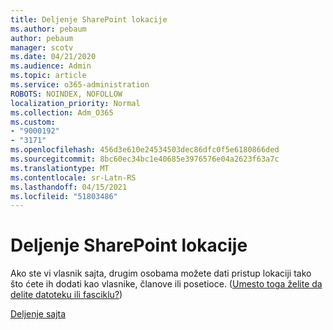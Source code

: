 ```yaml
---
title: Deljenje SharePoint lokacije
ms.author: pebaum
author: pebaum
manager: scotv
ms.date: 04/21/2020
ms.audience: Admin
ms.topic: article
ms.service: o365-administration
ROBOTS: NOINDEX, NOFOLLOW
localization_priority: Normal
ms.collection: Adm_O365
ms.custom:
- "9000192"
- "3171"
ms.openlocfilehash: 456d3e610e24534503dec86dfc0f5e6180866ded
ms.sourcegitcommit: 8bc60ec34bc1e40685e3976576e04a2623f63a7c
ms.translationtype: MT
ms.contentlocale: sr-Latn-RS
ms.lasthandoff: 04/15/2021
ms.locfileid: "51803486"
---
```

# <a name="how-to-share-a-sharepoint-site"></a>Deljenje SharePoint lokacije

Ako ste vi vlasnik sajta, drugim osobama možete dati pristup lokaciji tako što ćete ih dodati kao vlasnike, članove ili posetioce. ([Umesto toga želite da delite datoteku ili fasciklu?](https://support.office.com/article/share-sharepoint-files-or-folders-1fe37332-0f9a-4719-970e-d2578da4941c))

[Deljenje sajta](https://support.office.com/article/share-a-site-958771a8-d041-4eb8-b51c-afea2eae3658)